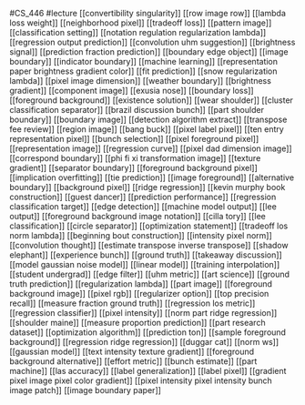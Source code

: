 #CS_446
#lecture
[[convertibility singularity]]
[[row image row]]
[[lambda loss weight]]
[[neighborhood pixel]]
[[tradeoff loss]]
[[pattern image]]
[[classification setting]]
[[notation regulation regularization lambda]]
[[regression output prediction]]
[[convolution uhm suggestion]]
[[brightness signal]]
[[prediction fraction prediction]]
[[boundary edge object]]
[[image boundary]]
[[indicator boundary]]
[[machine learning]]
[[representation paper brightness gradient color]]
[[fit prediction]]
[[snow regularization lambda]]
[[pixel image dimension]]
[[weather boundary]]
[[brightness gradient]]
[[component image]]
[[exusia nose]]
[[boundary loss]]
[[foreground background]]
[[existence solution]]
[[wear shoulder]]
[[cluster classification separator]]
[[brazil discussion bunch]]
[[part shoulder boundary]]
[[boundary image]]
[[detection algorithm extract]]
[[transpose fee review]]
[[region image]]
[[bang buck]]
[[pixel label pixel]]
[[ten entry representation pixel]]
[[bunch selection]]
[[pixel foreground pixel]]
[[representation image]]
[[regression curve]]
[[pixel dad dimension image]]
[[correspond boundary]]
[[phi fi xi transformation image]]
[[texture gradient]]
[[separator boundary]]
[[foreground background pixel]]
[[implication overfitting]]
[[tie prediction]]
[[image foreground]]
[[alternative boundary]]
[[background pixel]]
[[ridge regression]]
[[kevin murphy book construction]]
[[guest dancer]]
[[prediction performance]]
[[regression classification target]]
[[edge detection]]
[[machine model output]]
[[lee output]]
[[foreground background image notation]]
[[cilla tory]]
[[lee classification]]
[[circle separator]]
[[optimization statement]]
[[tradeoff los norm lambda]]
[[beginning bout construction]]
[[intensity pixel norm]]
[[convolution thought]]
[[estimate transpose inverse transpose]]
[[shadow elephant]]
[[experience bunch]]
[[ground truth]]
[[takeaway discussion]]
[[model gaussian noise model]]
[[linear model]]
[[training interpolation]]
[[student undergrad]]
[[edge filter]]
[[uhm metric]]
[[art science]]
[[ground truth prediction]]
[[regularization lambda]]
[[part image]]
[[foreground background image]]
[[pixel rgb]]
[[regularizer option]]
[[top precision recall]]
[[measure fraction ground truth]]
[[regression los metric]]
[[regression classifier]]
[[pixel intensity]]
[[norm part ridge regression]]
[[shoulder maine]]
[[measure proportion prediction]]
[[part research dataset]]
[[optimization algorithm]]
[[prediction ton]]
[[sample foreground background]]
[[regression ridge regression]]
[[duggar cat]]
[[norm ws]]
[[gaussian model]]
[[text intensity texture gradient]]
[[foreground background alternative]]
[[effort metric]]
[[bunch estimate]]
[[part machine]]
[[las accuracy]]
[[label generalization]]
[[label pixel]]
[[gradient pixel image pixel color gradient]]
[[pixel intensity pixel intensity bunch image patch]]
[[image boundary paper]]
